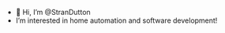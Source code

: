 - 👋 Hi, I’m @StranDutton
-  I’m interested in home automation and software development!

<!---
StranDutton/StranDutton is a ✨ special ✨ repository because its `README.md` (this file) appears on your GitHub profile.
You can click the Preview link to take a look at your changes.
--->
